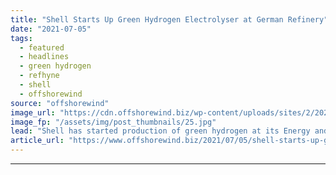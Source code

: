 ```yaml
---
title: "Shell Starts Up Green Hydrogen Electrolyser at German Refinery"
date: "2021-07-05"
tags: 
  - featured
  - headlines
  - green hydrogen
  - refhyne
  - shell
  - offshorewind
source: "offshorewind"
image_url: "https://cdn.offshorewind.biz/wp-content/uploads/sites/2/2021/07/05091503/Shell-Starts-Up-Green-Hydrogen-Eletctrolyser-at-German-Refinery.jpg"
image_fp: "/assets/img/post_thumbnails/25.jpg"
lead: "Shell has started production of green hydrogen at its Energy and Chemicals Park Rheinland"
article_url: "https://www.offshorewind.biz/2021/07/05/shell-starts-up-green-hydrogen-electrolyser-at-german-refinery/"
---
```


---
